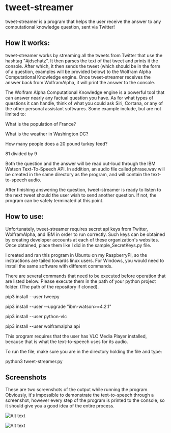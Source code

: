 # tweet-streamer
tweet-streamer is a program that helps the user receive the answer to any computational knowledge question, sent
via Twitter!

## How it works:

tweet-streamer works by streaming all the tweets from Twitter that use the hashtag "#jdschatz". It then
parses the text of that tweet and prints it the console. After which, it then sends the tweet
(which should be in the form of a question, examples will be provided below) to the Wolfram Alpha
Computational Knowledge engine. Once tweet-streamer receives the answer back from
WolframAlpha, it will print the answer to the console.

The Wolfram Alpha Computational Knowledge engine is a powerful tool that can answer nearly any factual
question you have. As for what types of questions it can handle, think of what you could ask Siri, Cortana,
or any of the other personal assistant softwares. Some example include, but are not limited to:
    
What is the population of France?

What is the weather in Washington DC?

How many people does a 20 pound turkey feed?

81 divided by 9

Both the question and the answer will be read out-loud through the IBM Watson Text-To-Speech API.
In addition, an audio file called phrase.wav will be created in the same directory as the program,
and will contain the text-to-speech audio.

After finishing answering the question, tweet-streamer is ready to listen to the next tweet should the
user wish to send another question. If not, the program can be safely terminated at this point.

## How to use:

Unfortunately, tweet-streamer requires secret api keys from Twitter, WolframAlpha, and IBM in order 
to run correctly. Such keys can be obtained by creating developer accounts at each of these organization's
websites. Once obtained, place them like I did in the sample_SecretKeys.py file.

I created and ran this program in Ubuntu on my RaspberryPi, so the instructions are tailed towards
linux users. For Windows, you would need to install the same software with different commands.

There are several commands that need to be executed before operation that are listed below. Please
execute them in the path of your python project folder. (The path of the repository if cloned).

pip3 install --user tweepy

pip3 install --user --upgrade "ibm-watson>=4.2.1"

pip3 install --user python-vlc

pip3 install --user wolframalpha api

This program requires that the user has VLC Media Player installed, because that is what the 
text-to-speech uses for its audio.

To run the file, make sure you are in the directory holding the file and type:

python3 tweet-streamer.py

## Screenshots

These are two screenshots of the output while running the program. Obviously, it's impossible to
demonstrate the text-to-speech through a screenshot, however every step of the program is printed
to the console, so it should give you a good idea of the entire process.

![Alt text](/jdschatz/tweet-streamer/sample_output1.jpg?raw=true "Sample output 1")

![Alt text](/jdschatz/tweet-streamer/sample_output2.jpg?raw=true "Sample output 2")
                                                                                               